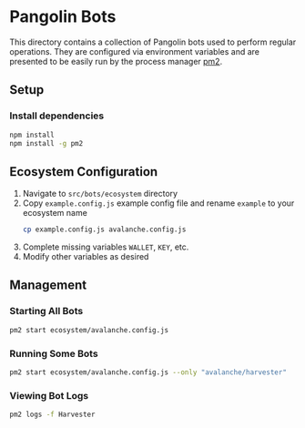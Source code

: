 # Pangolin Bots

This directory contains a collection of Pangolin bots used to perform regular operations. 
They are configured via environment variables and are presented to be easily run by the process manager [pm2](https://pm2.io/).


## Setup

### Install dependencies
```bash
npm install
npm install -g pm2
```


## Ecosystem Configuration
1) Navigate to `src/bots/ecosystem` directory
2) Copy `example.config.js` example config file and rename `example` to your ecosystem name
   ```bash
   cp example.config.js avalanche.config.js
   ```
3) Complete missing variables `WALLET`, `KEY`, etc.
4) Modify other variables as desired


## Management

### Starting All Bots
```bash
pm2 start ecosystem/avalanche.config.js
```

### Running Some Bots
```bash
pm2 start ecosystem/avalanche.config.js --only "avalanche/harvester"
```

### Viewing Bot Logs
```bash
pm2 logs -f Harvester
```
